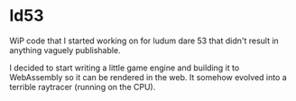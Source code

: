 # ld53

WiP code that I started working on for ludum dare 53 that didn't result in anything vaguely publishable.

I decided to start writing a little game engine and building it to WebAssembly so it can be rendered in the web. It somehow evolved into a terrible raytracer (running on the CPU).
